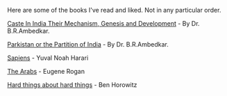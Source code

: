 Here are some of the books I've read and liked. Not in any particular order.

[Caste In India Their Mechanism, Genesis and Development](https://www.amazon.in/dp/8193600894) - By Dr. B.R.Ambedkar. 

[Parkistan or the Partition of India](https://www.amazon.in/Untouchables-Constitution-understanding-Autobiography-Annihilation/dp/935220526X) - By Dr. B.R.Ambedkar. 

[Sapiens](https://www.amazon.in/Sapiens-Humankind-Yuval-Noah-Harari/dp/0099590085) - Yuval Noah Harari

[The Arabs](https://www.amazon.in/Arabs-Eugene-Rogan/dp/0141986549/ref=sr_1_1) - Eugene Rogan

[Hard things about hard things](https://www.amazon.in/dp/6158551120/ref=sr_1_1_sspa) - Ben Horowitz

